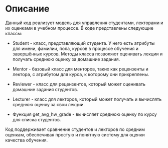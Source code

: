 # Описание

Данный код реализует модель для управления студентами, лекторами и их оценками в учебном процессе. В коде представлены следующие классы:


- Student - класс, представляющий студента. У него есть атрибуты для имени, фамилии, пола, курсов в процессе обучения и завершённых курсов. Методы класса позволяют оценивать лекции и получать среднюю оценку за домашние задания.

- Mentor - базовый класс для менторов, таких как рецензенты и лектора, с атрибутом для курса, к которому они прикреплены.
- Reviewer - класс для рецензентов, который может оценивать домашние задания студентов.
- Lecturer - класс для лекторов, который может получать и вычислять среднюю оценку за свои лекции.
- Функция get_avg_hw_grade - вычисляет среднюю оценку по курсу для списка студентов.


Код поддерживает сравнение студентов и лекторов по средним оценкам, обеспечивая простую и понятную систему для оценки качества обучения.
